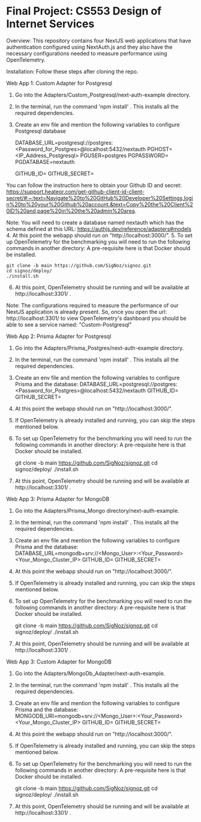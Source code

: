 # Final Project: CS553 Design of Internet Services

Overview: This repository contains four NextJS web applications that have authentication configured using NextAuth.js and they also have the necessary configurations needed to measure performance using OpenTelemetry.

Installation: Follow these steps after cloning the repo.

Web App 1: Custom Adapter for Postgresql
1. Go into the Adapters/Custom_Postgresql/next-auth-example directory. 
2. In the terminal, run the command 'npm install' . This installs all the required dependencies.
3. Create an env file and mention the following variables to configure Postgresql database 
    
    DATABASE_URL=postgresql://postgres:<Password_for_Postgres>@localhost:5432/nextauth
    PGHOST=<IP_Address_Postgresql>
    PGUSER=postgres
    PGPASSWORD=<Your Password>
    PGDATABASE=nextauth

    GITHUB_ID=<Your Github ID>
    GITHUB_SECRET=<Your Github Secret>

You can follow the instruction here to obtain your Github ID and secret: https://support.heateor.com/get-github-client-id-client-secret/#:~:text=Navigate%20to%20GitHub%20Developer%20Settings,login%20to%20your%20Github%20account.&text=Copy%20the%20Client%20ID%20and,page%20in%20the%20admin%20area.

Note: You will need to create a database named nextauth which has the schema defined at this URL: https://authjs.dev/reference/adapters#models
4. At this point the webapp should run on "http://localhost:3000/".
5. To set up OpenTelemetry for the benchmarking you will need to run the following commands in another directory: A pre-requisite here is that Docker should be installed.

    git clone -b main https://github.com/SigNoz/signoz.git
    cd signoz/deploy/
    ./install.sh
6. At this point, OpenTelemetry should be running and will be available at http://localhost:3301/ .

Note: The configurations required to measure the performance of our NextJS application is already present. So, once you open the url: http://localhost:3301/ to view OpenTelemetry's dashboard you should be able to see a service named: "Custom-Postgresql"

Web App 2: Prisma Adapter for Postgresql
1. Go into the Adapters/Prisma_Postgres/next-auth-example directory.
2. In the terminal, run the command 'npm install' . This installs all the required dependencies.
3. Create an env file and mention the following variables to configure Prisma and the database:
    DATABASE_URL=postgresql://postgres:<Password_for_Postgres>@localhost:5432/nextauth
    GITHUB_ID=<Your Github ID>
    GITHUB_SECRET=<Your Github Secret>
4. At this point the webapp should run on "http://localhost:3000/".
5. If OpenTelemetry is already installed and running, you can skip the steps mentioned below.
6. To set up OpenTelemetry for the benchmarking you will need to run the following commands in another directory: A pre-requisite here is that Docker should be installed.

    git clone -b main https://github.com/SigNoz/signoz.git
    cd signoz/deploy/
    ./install.sh
7. At this point, OpenTelemetry should be running and will be available at http://localhost:3301/ .

Web App 3: Prisma Adapter for MongoDB
1. Go into the Adapters/Prisma_Mongo directory/next-auth-example.
2. In the terminal, run the command 'npm install' . This installs all the required dependencies.
3. Create an env file and mention the following variables to configure Prisma and the database:
    DATABASE_URL=mongodb+srv://<Mongo_User>:<Your_Password><Your_Mongo_Cluster_IP>
    GITHUB_ID=<Your Github ID>
    GITHUB_SECRET=<Your Github Secret>
4. At this point the webapp should run on "http://localhost:3000/".
5. If OpenTelemetry is already installed and running, you can skip the steps mentioned below.
6. To set up OpenTelemetry for the benchmarking you will need to run the following commands in another directory: A pre-requisite here is that Docker should be installed.

    git clone -b main https://github.com/SigNoz/signoz.git
    cd signoz/deploy/
    ./install.sh
7. At this point, OpenTelemetry should be running and will be available at http://localhost:3301/ .

Web App 3: Custom Adapter for MongoDB
1. Go into the Adapters/MongoDb_Adapter/next-auth-example.
2. In the terminal, run the command 'npm install' . This installs all the required dependencies.
3. Create an env file and mention the following variables to configure Prisma and the database:
    MONGODB_URI=mongodb+srv://<Mongo_User>:<Your_Password><Your_Mongo_Cluster_IP>
    GITHUB_ID=<Your Github ID>
    GITHUB_SECRET=<Your Github Secret>
4. At this point the webapp should run on "http://localhost:3000/".
5. If OpenTelemetry is already installed and running, you can skip the steps mentioned below.
6. To set up OpenTelemetry for the benchmarking you will need to run the following commands in another directory: A pre-requisite here is that Docker should be installed.

    git clone -b main https://github.com/SigNoz/signoz.git
    cd signoz/deploy/
    ./install.sh
7. At this point, OpenTelemetry should be running and will be available at http://localhost:3301/ .
